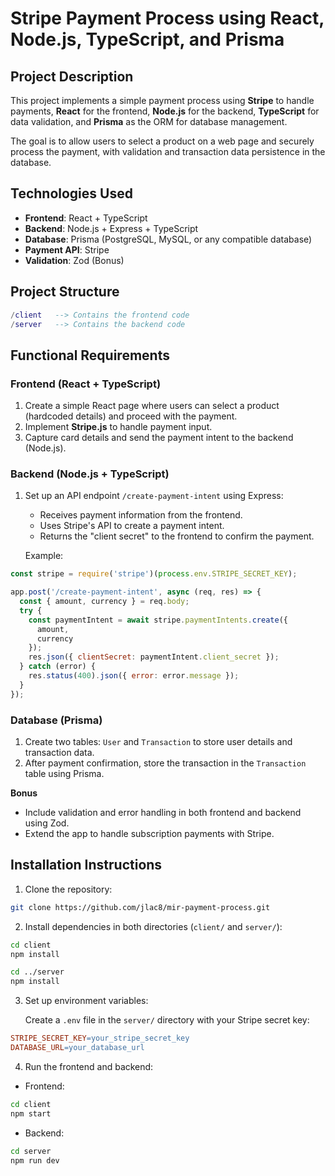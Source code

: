 # Stripe Payment Process using React, Node.js, TypeScript, and Prisma

## Project Description

This project implements a simple payment process using **Stripe** to handle payments, **React** for the frontend, **Node.js** for the backend, **TypeScript** for data validation, and **Prisma** as the ORM for database management.

The goal is to allow users to select a product on a web page and securely process the payment, with validation and transaction data persistence in the database.

## Technologies Used

- **Frontend**: React + TypeScript
- **Backend**: Node.js + Express + TypeScript
- **Database**: Prisma (PostgreSQL, MySQL, or any compatible database)
- **Payment API**: Stripe
- **Validation**: Zod (Bonus)

## Project Structure

```lua
/client   --> Contains the frontend code
/server   --> Contains the backend code
```

## Functional Requirements

### Frontend (React + TypeScript)

1. Create a simple React page where users can select a product (hardcoded details) and proceed with the payment.
2. Implement **Stripe.js** to handle payment input.
3. Capture card details and send the payment intent to the backend (Node.js).

### Backend (Node.js + TypeScript)

1. Set up an API endpoint `/create-payment-intent` using Express:
    - Receives payment information from the frontend.
    - Uses Stripe's API to create a payment intent.
    - Returns the "client secret" to the frontend to confirm the payment.

    Example:

```javascript
const stripe = require('stripe')(process.env.STRIPE_SECRET_KEY);

app.post('/create-payment-intent', async (req, res) => {
  const { amount, currency } = req.body;
  try {
    const paymentIntent = await stripe.paymentIntents.create({
      amount,
      currency
    });
    res.json({ clientSecret: paymentIntent.client_secret });
  } catch (error) {
    res.status(400).json({ error: error.message });
  }
});
```

### Database (Prisma)

1. Create two tables: `User` and `Transaction` to store user details and transaction data.
2. After payment confirmation, store the transaction in the `Transaction` table using Prisma.

**Bonus**

- Include validation and error handling in both frontend and backend using Zod.
- Extend the app to handle subscription payments with Stripe.

## Installation Instructions

1. Clone the repository:

```bash
git clone https://github.com/jlac8/mir-payment-process.git
```

2. Install dependencies in both directories (`client/` and `server/`):

```bash
cd client
npm install

cd ../server
npm install
```

3. Set up environment variables:

    Create a `.env` file in the `server/` directory with your Stripe secret key:

```makefile
STRIPE_SECRET_KEY=your_stripe_secret_key
DATABASE_URL=your_database_url
```

4. Run the frontend and backend:

- Frontend:

```bash
cd client
npm start
```

- Backend:

```bash
cd server
npm run dev
```
